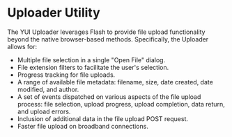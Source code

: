 Uploader Utility
================

The YUI Uploader leverages Flash to provide file upload functionality beyond the native browser-based methods. Specifically, the Uploader allows for:

- Multiple file selection in a single "Open File" dialog.
- File extension filters to facilitate the user's selection.
- Progress tracking for file uploads.
- A range of available file metadata: filename, size, date created, date modified, and author.
- A set of events dispatched on various aspects of the file upload process: file selection, upload progress, upload completion, data return, and upload errors.
- Inclusion of additional data in the file upload POST request.
- Faster file upload on broadband connections.